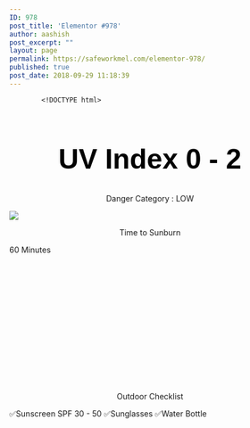 ```yaml
---
ID: 978
post_title: 'Elementor #978'
author: aashish
post_excerpt: ""
layout: page
permalink: https://safeworkmel.com/elementor-978/
published: true
post_date: 2018-09-29 11:18:39
---
```

<!-- wp:fl-builder/layout /-->		
			<!DOCTYPE html>
<html>
<head>
    <meta charset="utf-8" />
    <link rel="stylesheet" href="https://maxcdn.bootstrapcdn.com/bootstrap/3.3.7/css/bootstrap.min.css">
</head>
<body>
    <style>
        .uvIndexInfo {
            color: white;
            font-family: Tahoma;
        }
        .uvSuggestion {
            font-family: Calibri;
            font-size: 30px;
            font-weight: bolder;
            color: black;
        }
        .button {
            background-color: #4CAF50; /* Green */
            border: none;
            color: white;
            padding: 15px 32px;
            text-align: center;
            text-decoration: none;
            display: inline-block;
            font-size: 25px;
            margin: 4px 2px;
            cursor: pointer;
            -webkit-transition-duration: 0.4s; /* Safari */
            transition-duration: 0.4s;
        }
        .button1 {
            box-shadow: 0 8px 16px 0 rgba(0,0,0,0.2), 0 6px 20px 0 rgba(0,0,0,0.19);
        }
        .uvIndex02Gradient {
            background: #24C6DC; /* fallback for old browsers */
            background: -webkit-linear-gradient(to right, #514A9D, #24C6DC); /* Chrome 10-25, Safari 5.1-6 */
            background: linear-gradient(to right, #514A9D, #24C6DC); /* W3C, IE 10+/ Edge, Firefox 16+, Chrome 26+, Opera 12+, Safari 7+ */
        }
        .uvIndex35Gradient {
            background: #F09819; /* fallback for old browsers */
            background: -webkit-linear-gradient(to bottom, #EDDE5D, #F09819); /* Chrome 10-25, Safari 5.1-6 */
            background: linear-gradient(to bottom, #EDDE5D, #F09819); /* W3C, IE 10+/ Edge, Firefox 16+, Chrome 26+, Opera 12+, Safari 7+ */
        }
        .uvIndex68Gradient {
            background: #FDC830; /* fallback for old browsers */
            background: -webkit-linear-gradient(to right, #F37335, #FDC830); /* Chrome 10-25, Safari 5.1-6 */
            background: linear-gradient(to right, #F37335, #FDC830); /* W3C, IE 10+/ Edge, Firefox 16+, Chrome 26+, Opera 12+, Safari 7+ */
        }
        .uvIndex910Gradient {
            background: #FF416C; /* fallback for old browsers */
            background: -webkit-linear-gradient(to bottom, #FF4B2B, #FF416C); /* Chrome 10-25, Safari 5.1-6 */
            background: linear-gradient(to bottom, #FF4B2B, #FF416C); /* W3C, IE 10+/ Edge, Firefox 16+, Chrome 26+, Opera 12+, Safari 7+ */
        }
        .uvIndex11Gradient {
            background: #F00000; /* fallback for old browsers */
            background: -webkit-linear-gradient(to bottom, #DC281E, #F00000); /* Chrome 10-25, Safari 5.1-6 */
            background: linear-gradient(to bottom, #DC281E, #F00000); /* W3C, IE 10+/ Edge, Firefox 16+, Chrome 26+, Opera 12+, Safari 7+ */
        }
        .container {
            display: block;
            position: relative;
            padding-left: 35px;
            margin-bottom: 12px;
            cursor: pointer;
            font-size: 22px;
            -webkit-user-select: none;
            -moz-user-select: none;
            -ms-user-select: none;
            user-select: none;
        }
            /* Hide the browser's default checkbox */
            .container input {
                position: absolute;
                opacity: 0;
                cursor: pointer;
            }
        /* Create a custom checkbox */
        .checkmark {
            position: absolute;
            top: 0;
            left: 0;
            height: 25px;
            width: 25px;
            background-color: #eee;
        }
        /* On mouse-over, add a grey background color */
        .container:hover input ~ .checkmark {
            background-color: #ccc;
        }
        /* When the checkbox is checked, add a blue background */
        .container input:checked ~ .checkmark {
            background-color: #2196F3;
        }
        /* Create the checkmark/indicator (hidden when not checked) */
        .checkmark:after {
            content: "";
            position: absolute;
            display: none;
        }
        /* Show the checkmark when checked */
        .container input:checked ~ .checkmark:after {
            display: block;
        }
        /* Style the checkmark/indicator */
        .container .checkmark:after {
            left: 9px;
            top: 5px;
            width: 5px;
            height: 10px;
            border: solid white;
            border-width: 0 3px 3px 0;
            -webkit-transform: rotate(45deg);
            -ms-transform: rotate(45deg);
            transform: rotate(45deg);
        }
    </style>
        <h1 style="font-family:Arial;color:black;font-weight:900;font-size:50px;text-align:center">UV Index 0 - 2</h1>
                <p style="text-align: center;">Danger Category : LOW</p>
                <img src="https://farm2.staticflickr.com/1940/43165946350_8d278d7d94.jpg" style="width:auto" />
                <p style="text-align: center;">Time to Sunburn</p>
                <p>60 Minutes</p>
                    <h1 style="font-family:Tahoma;font-size:80px;text-align:center;font-weight:bolder;padding-top:80px"><time></time></h1>
                    <!--<button id="start">start</button>
                 <button id="stop">stop</button>
                  <button id="clear">clear</button>-->
                <p style="text-align: center;">Outdoor Checklist</p>
                    <label>
                         &#x2705;Sunscreen SPF 30 - 50
                    </label>
                    <label>
                         &#x2705;Sunglasses
</label>
                    <label>
                         &#x2705;Water Bottle
                    </label>
</body>
</html>